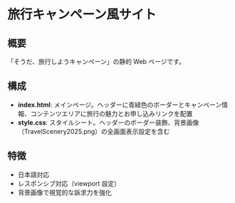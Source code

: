 # 旅行キャンペーン風サイト

## 概要

「そうだ、旅行しようキャンペーン」の静的 Web ページです。

## 構成

- **index.html**: メインページ。ヘッダーに青緑色のボーダーとキャンペーン情報、コンテンツエリアに旅行の魅力とお申し込みリンクを配置
- **style.css**: スタイルシート。ヘッダーのボーダー装飾、背景画像（TravelScenery2025.png）の全画面表示設定を含む

## 特徴

- 日本語対応
- レスポンシブ対応（viewport 設定）
- 背景画像で視覚的な訴求力を強化
